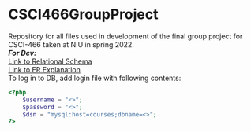 # CSCI466GroupProject
Repository for all files used in development of the final group project for CSCI-466 taken at NIU in spring 2022.<br>
***For Dev:***<br>
[Link to Relational Schema](https://docs.google.com/document/d/1i8thwZ3F8S7UZSfelmaDW--2i0b93JEW5DXtkCYqDZY/edit)<br>
[Link to ER Explanation](https://docs.google.com/document/d/15hTMsLHqHDqTOTdKSC8mz-gJQK_YpTLu4XjetbJZMko/edit)<br>
To log in to DB, add login file with following contents:<br>
```php
<?php
    $username = "<>";
    $password = "<>";
    $dsn = "mysql:host=courses;dbname=<>";
?>
```
